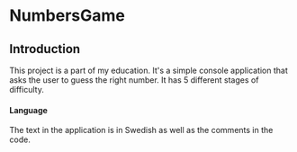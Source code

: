 # NumbersGame
## Introduction
This project is a part of my education. It's a simple console application that asks the user to guess the right number. It has 5 different stages of difficulty.


#### Language
The text in the application is in Swedish as well as the comments in the code.

